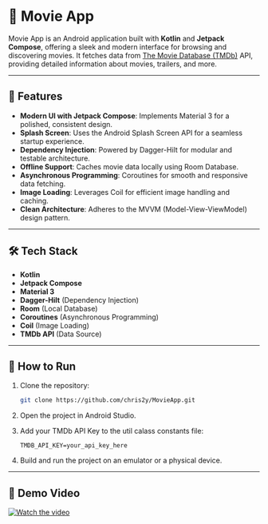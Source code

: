 # 🎥 Movie App

Movie App is an Android application built with **Kotlin** and **Jetpack Compose**, offering a sleek and modern interface for browsing and discovering movies. It fetches data from [The Movie Database (TMDb)](https://www.themoviedb.org/) API, providing detailed information about movies, trailers, and more.

---

## 📱 Features

- **Modern UI with Jetpack Compose**: Implements Material 3 for a polished, consistent design.
- **Splash Screen**: Uses the Android Splash Screen API for a seamless startup experience.
- **Dependency Injection**: Powered by Dagger-Hilt for modular and testable architecture.
- **Offline Support**: Caches movie data locally using Room Database.
- **Asynchronous Programming**: Coroutines for smooth and responsive data fetching.
- **Image Loading**: Leverages Coil for efficient image handling and caching.
- **Clean Architecture**: Adheres to the MVVM (Model-View-ViewModel) design pattern.

---

## 🛠️ Tech Stack

- **Kotlin**
- **Jetpack Compose**
- **Material 3**
- **Dagger-Hilt** (Dependency Injection)
- **Room** (Local Database)
- **Coroutines** (Asynchronous Programming)
- **Coil** (Image Loading)
- **TMDb API** (Data Source)

---

## 🚀 How to Run

1. Clone the repository:

   ```bash
   git clone https://github.com/chris2y/MovieApp.git
   ```

2. Open the project in Android Studio.

3. Add your TMDb API Key to the util calass constants file:

   ```constants
   TMDB_API_KEY=your_api_key_here
   ```

4. Build and run the project on an emulator or a physical device.

---

## 🎥 Demo Video

[![Watch the video](https://img.youtube.com/vi/your_video_id/maxresdefault.jpg)](https://youtube.com/shorts/kWVxc1xvVQ0?feature=share)

